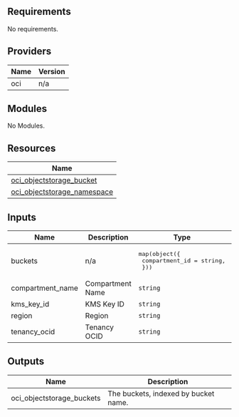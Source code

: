 ## Requirements

No requirements.

## Providers

| Name | Version |
|------|---------|
| oci | n/a |

## Modules

No Modules.

## Resources

| Name |
|------|
| [oci_objectstorage_bucket](https://registry.terraform.io/providers/hashicorp/oci/latest/docs/resources/objectstorage_bucket) |
| [oci_objectstorage_namespace](https://registry.terraform.io/providers/hashicorp/oci/latest/docs/data-sources/objectstorage_namespace) |

## Inputs

| Name | Description | Type | Default | Required |
|------|-------------|------|---------|:--------:|
| buckets | n/a | <pre>map(object({<br>    compartment_id = string,<br>  }))</pre> | n/a | yes |
| compartment\_name | Compartment Name | `string` | `""` | no |
| kms\_key\_id | KMS Key ID | `string` | `""` | no |
| region | Region | `string` | `""` | no |
| tenancy\_ocid | Tenancy OCID | `string` | `""` | no |

## Outputs

| Name | Description |
|------|-------------|
| oci\_objectstorage\_buckets | The buckets, indexed by bucket name. |

